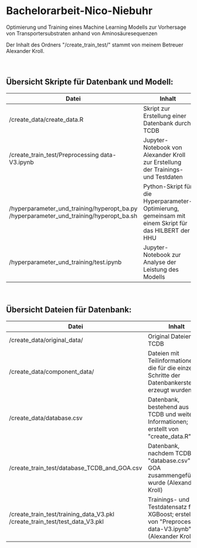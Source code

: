 # Bachelorarbeit-Nico-Niebuhr
Optimierung und Training eines Machine Learning Modells zur Vorhersage von Transportersubstraten anhand von Aminosäuresequenzen

Der Inhalt des Ordners "/create_train_test/" stammt von meinem Betreuer Alexander Kroll.
<br>
<br>
<br>
## Übersicht Skripte für Datenbank und Modell:

| **Datei**                                                                                  | **Inhalt**                                                                                               |
|--------------------------------------------------------------------------------------------|----------------------------------------------------------------------------------------------------------|
| /create_data/create_data.R                                                                 | Skript zur Erstellung einer Datenbank durch TCDB                                                         |
| /create_train_test/Preprocessing data-V3.ipynb                                             | Jupyter-Notebook von Alexander Kroll zur Erstellung <br>der Trainings- und Testdaten                     |
| /hyperparameter_und_training/hyperopt_ba.py<br>/hyperparameter_und_training/hyperopt_ba.sh | Python-Skript für die Hyperparameter-Optimierung, <br>gemeinsam mit einem Skript für das HILBERT der HHU |
| /hyperparameter_und_training/test.ipynb                                                    | Jupyter-Notebook zur Analyse der Leistung des Modells                                                    |
<br>

## Übersicht Dateien für Datenbank:

| **Datei**                                                                      | **Inhalt**                                                                                                |
|--------------------------------------------------------------------------------|-----------------------------------------------------------------------------------------------------------|
| /create_data/original_data/                                                    | Original Dateien der TCDB                                                                                 |
| /create_data/component_data/                                                   | Dateien mit Teilinformationen, die für die einzelnen <br>Schritte der Datenbankerstellung erzeugt wurden  |
| /create_data/database.csv                                                      | Datenbank, bestehend aus TCDB und weiteren<br>Informationen; erstellt von "create_data.R"                 |
| /create_train_test/database_TCDB_and_GOA.csv                                   | Datenbank, nachdem TCDB "database.csv" mit GOA <br>zusammengefügt wurde (Alexander Kroll)                |
| /create_train_test/training_data_V3.pkl<br>/create_train_test/test_data_V3.pkl | Trainings- und Testdatensatz für XGBoost; erstellt<br>von "Preprocessing data-V3.ipynb" (Alexander Kroll) |

